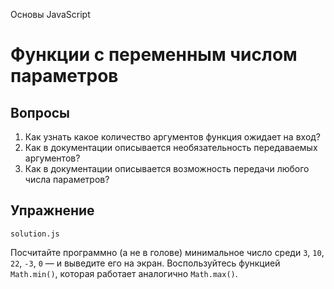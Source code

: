 Основы JavaScript

# Функции с переменным числом параметров

## Вопросы

1. Как узнать какое количество аргументов функция ожидает на вход?
2. Как в документации описывается необязательность передаваемых аргументов?
3. Как в документации описывается возможность передачи любого числа параметров?

## Упражнение

`solution.js`

Посчитайте программно (а не в голове) минимальное число среди `3`, `10`, `22`, `-3`, `0` — и выведите его на экран. Воспользуйтесь функцией `Math.min()`, которая работает аналогично `Math.max()`.
